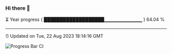 ### Hi there 👋

⏳ Year progress { ███████████████████▁▁▁▁▁▁▁▁▁▁▁ } 64.04 %

---

⏰ Updated on Tue, 22 Aug 2023 18:14:16 GMT

![Progress Bar CI](https://github.com/liununu/liununu/workflows/Progress%20Bar%20CI/badge.svg)
